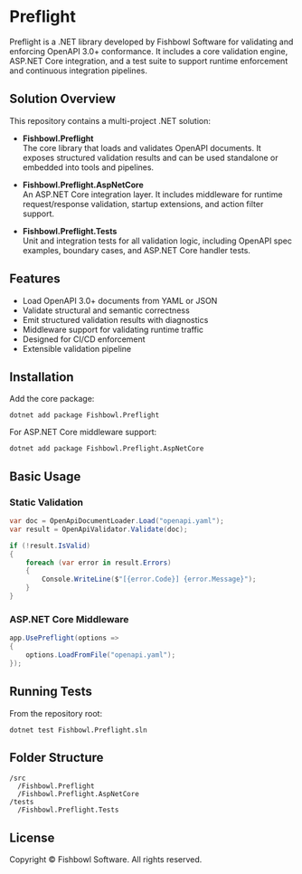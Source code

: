# Preflight

Preflight is a .NET library developed by Fishbowl Software for validating and enforcing OpenAPI 3.0+ conformance. It includes a core validation engine, ASP.NET Core integration, and a test suite to support runtime enforcement and continuous integration pipelines.

## Solution Overview

This repository contains a multi-project .NET solution:

- **Fishbowl.Preflight**  
  The core library that loads and validates OpenAPI documents. It exposes structured validation results and can be used standalone or embedded into tools and pipelines.

- **Fishbowl.Preflight.AspNetCore**  
  An ASP.NET Core integration layer. It includes middleware for runtime request/response validation, startup extensions, and action filter support.

- **Fishbowl.Preflight.Tests**  
  Unit and integration tests for all validation logic, including OpenAPI spec examples, boundary cases, and ASP.NET Core handler tests.

## Features

- Load OpenAPI 3.0+ documents from YAML or JSON
- Validate structural and semantic correctness
- Emit structured validation results with diagnostics
- Middleware support for validating runtime traffic
- Designed for CI/CD enforcement
- Extensible validation pipeline

## Installation

Add the core package:

```
dotnet add package Fishbowl.Preflight
```

For ASP.NET Core middleware support:

```
dotnet add package Fishbowl.Preflight.AspNetCore
```

## Basic Usage

### Static Validation

```csharp
var doc = OpenApiDocumentLoader.Load("openapi.yaml");
var result = OpenApiValidator.Validate(doc);

if (!result.IsValid)
{
    foreach (var error in result.Errors)
    {
        Console.WriteLine($"[{error.Code}] {error.Message}");
    }
}
```

### ASP.NET Core Middleware

```csharp
app.UsePreflight(options =>
{
    options.LoadFromFile("openapi.yaml");
});
```

## Running Tests

From the repository root:

```
dotnet test Fishbowl.Preflight.sln
```

## Folder Structure

```
/src
  /Fishbowl.Preflight
  /Fishbowl.Preflight.AspNetCore
/tests
  /Fishbowl.Preflight.Tests
```

## License

Copyright © Fishbowl Software.
All rights reserved.
